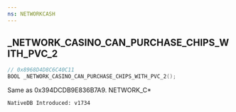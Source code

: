 ```yaml
---
ns: NETWORKCASH
---
```

## _NETWORK_CASINO_CAN_PURCHASE_CHIPS_WITH_PVC_2

```c
// 0x8968D4D8C6C40C11
BOOL _NETWORK_CASINO_CAN_PURCHASE_CHIPS_WITH_PVC_2();
```

Same as 0x394DCDB9E836B7A9.
NETWORK_C*

```
NativeDB Introduced: v1734
```

